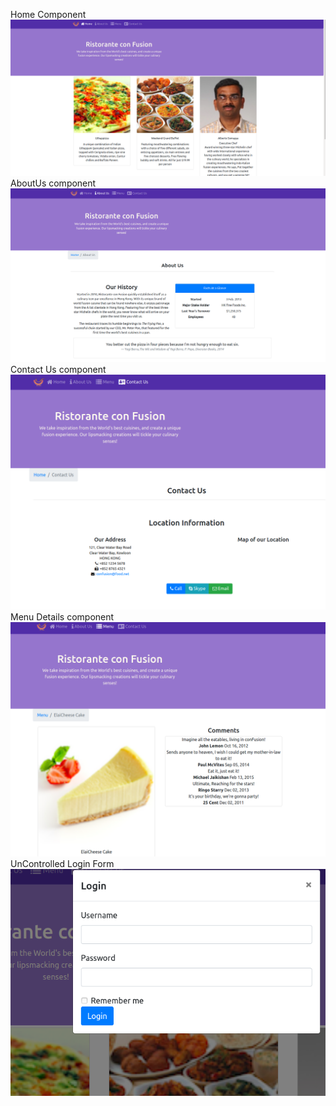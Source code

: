 Home Component
![](images/home.png)
AboutUs component
![](images/Aboutus.png)
Contact Us component
![](images/Contactus.png)
Menu Details component
![](images/menuDetails.png)
 UnControlled Login Form
![](images/Uncontrolledfrom.png)
